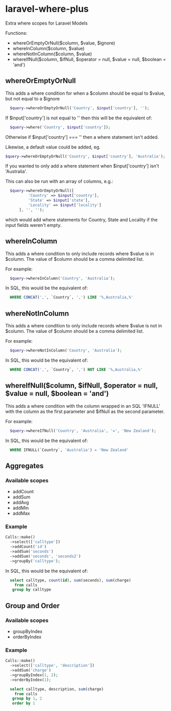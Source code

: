# laravel-where-plus
Extra where scopes for Laravel Models

Functions:
* whereOrEmptyOrNull($column, $value, $ignore)
* whereInColumn($column, $value)
* whereNotInColumn($column, $value)
* whereIfNull($column, $ifNull, $operator = null, $value = null, $boolean = 'and')

## whereOrEmptyOrNull
This adds a where condition for when a $column should be equal to $value, but not equal to a $ignore
```php
  $query->whereOrEmptyOrNull('Country', $input['country'], '');
```
If $input['country'] is not equal to '' then this will be the equivalent of:
```php
  $query->where('Country', $input['country']);
```
Otherwise if $input['country'] === '' then a where statement isn't added. 

Likewise, a default value could be added, eg. 
```php
$query->whereOrEmptyOrNull('Country', $input['country'], 'Australia');
```
If you wanted to only add a where statement when $input['country'] isn't 'Australia'.

This can also be run with an array of columns, e.g.:
```php
  $query->whereOrEmptyOrNull([
          'Country' => $input['country'],
          'State' => $input['state'],
          'Locality' => $input['locality']
      ], '', '');
```
which would add where statements for Country, State and Locality if the input fields weren't empty.

## whereInColumn
This adds a where condition to only include records where $value is in $column. The value of $column should be a comma delimited list.

For example:
```php
  $query->whereInColumn('Country', 'Australia');
```
In SQL, this would be the equivalent of:
```sql
  WHERE CONCAT(',', `Country`, ',') LIKE '%,Australia,%'
```

## whereNotInColumn
This adds a where condition to only include records where $value is not in $column. The value of $column should be a comma delimited list.

For example:
```php
  $query->whereNotInColumn('Country', 'Australia');
```
In SQL, this would be the equivalent of:
```sql
  WHERE CONCAT(',', `Country`, ',') NOT LIKE '%,Australia,%'
```

## whereIfNull($column, $ifNull, $operator = null, $value = null, $boolean = 'and')
This adds a where condition with the column wrapped in an SQL 'IFNULL' with the column as the first parameter and $ifNull as the second parameter. 

For example:
```php
  $query->whereIfNull('Country', 'Australia', '=', 'New Zealand');
```
In SQL, this would be the equivalent of:
```sql
  WHERE IFNULL(`Country`, 'Australia') = 'New Zealand'
```

## Aggregates

### Available scopes
- addCount
- addSum
- addAvg
- addMin
- addMax

### Example
```php
Calls::make()
  ->select(['calltype'])
  ->addCount('id')
  ->addSum('seconds')
  ->addSum('seconds', 'seconds2')
  ->groupBy('calltype');
```
In SQL, this would be the equivalent of:
```sql
  select calltype, count(id), sum(seconds), sum(charge) 
    from calls 
   group by calltype
```

## Group and Order

### Available scopes
- groupByIndex
- orderByIndex

### Example
```php
Calls::make()
  ->select(['calltype', 'description'])
  ->addSum('charge')
  ->groupByIndex(1, 2);
  ->orderByIndex(1);
```
```sql
  select calltype, description, sum(charge) 
    from calls 
   group by 1, 2
   order by 1
```
